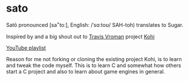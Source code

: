 # sato
Satō pronounced [saꜜtoː], English: /ˈsɑːtoʊ/ SAH-toh) translates to Sugar.

Inspired by and a big shout out to [Travis Vroman](https://github.com/travisvroman) project [Kohi](https://kohiengine.com/)

[YouTube playlist](https://www.youtube.com/playlist?list=PLv8Ddw9K0JPg1BEO-RS-0MYs423cvLVtj)

Reason for me not forking or cloning the existing project Kohi, is to learn and tweak the code myself.
This is to learn C and somewhat how others start a C project and also to learn about game engines in general.
